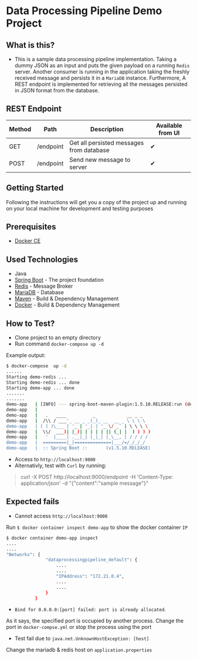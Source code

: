 # Data Processing Pipeline Demo Project


## What is this?
- This is a sample data processing pipeline implementation. Taking a dummy JSON as an input and puts the given payload on a running `Redis` server. Another consumer is running in the application taking the freshly received message and persists it in a `MariaDB` instance. Furthermore, A REST endpoint is implemented for retrieving all the messages persisted in JSON format from the database.


## REST Endpoint

| Method | Path      | Description                              | Available from UI |
|--------|-----------|------------------------------------------|-------------------|
| GET    | /endpoint | Get all persisted messages from database | ✔                 |
| POST   | /endpoint | Send new message to server               | ✔                 |


## Getting Started
Following the instructions will get you a copy of the project up and running on your local machine for development and testing purposes


## Prerequisites
- [Docker CE](https://docs.docker.com/install)


## Used Technologies
- Java
- [Spring Boot](https://docs.spring.io/spring-boot/docs/current/reference/htmlsingle/) - The project foundation
- [Redis](https://redis.io/documentation) - Message Broker
- [MariaDB](https://mariadb.org/) - Database
- [Maven](http://maven.apache.org/guides/) - Build & Dependency Management
- [Docker](https://docs.docker.com/) - Build & Dependency Management


## How to Test?
- Clone project to an empty directory
- Run command `docker-compose up -d`

Example output:
```sh
$ docker-compose  up -d
......
Starting demo-redis ...
Starting demo-redis ... done
Starting demo-app ... done
.......
.......
demo-app   | [INFO] --- spring-boot-maven-plugin:1.5.10.RELEASE:run (default-cli) @ data-processing-pipeline-demo ---
demo-app   |
demo-app   |   .   ____          _            __ _ _
demo-app   |  /\\ / ___'_ __ _ _(_)_ __  __ _ \ \ \ \
demo-app   | ( ( )\___ | '_ | '_| | '_ \/ _` | \ \ \ \
demo-app   |  \\/  ___)| |_)| | | | | || (_| |  ) ) ) )
demo-app   |   '  |____| .__|_| |_|_| |_\__, | / / / /
demo-app   |  =========|_|==============|___/=/_/_/_/
demo-app   |  :: Spring Boot ::       (v1.5.10.RELEASE)

```

- Access to `http://localhost:9000`
- Alternativly, test with `Curl` by running:
> curl -X POST http://localhost:9000/endpoint -H 'Content-Type: application/json' -d "{"content":"sample message"}"


## Expected fails

- Cannot access `http://localhost:9000`

Run `$ docker container inspect demo-app` to show the docker container `IP`

 ```sh
 $ docker container demo-app inspect
 ....
 ....
 "Networks": {
                "dataprocessingpipeline_default": {
                    ....
                    ....
                    "IPAddress": "172.21.0.4",
                    ....
                    ....
                }
            }
 ```
 - `Bind for 0.0.0.0:[port] failed: port is already allocated`.

 As it says, the specified port is occupied by another process. Change the port in `docker-compse.yml` or stop the process using the port

 - Test fail due to `java.net.UnknownHostException: [host]`

Change the mariadb & redis host on `application.properties`
